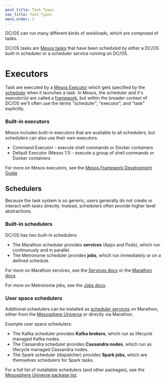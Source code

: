 ```yaml
---
post_title: Task Types
nav_title: Task Types
menu_order: 2
---
```


DC/OS can run many different kinds of workloads, which are composed of tasks.

DC/OS tasks are [Mesos tasks](/docs/1.9/overview/concepts/#mesos-task) that have been scheduled by either a DC/OS built-in scheduler or a scheduler service running on DC/OS.

# Executors

Task are executed by a [Mesos Executor](/docs/1.9/overview/concepts/#mesos-executor) which gets specified by the [scheduler](/docs/1.9/overview/concepts/#dcos-scheduler) when it launches a task. In Mesos, the scheduler and it's executor(s) are called a [framework](/docs/1.9/overview/concepts/#mesos-framework), but within the broader context of DC/OS we'll often use the terms "scheduler", "executor", and "task" explicitly.

### Built-in executors

Mesos includes built-in executors that are available to all schedulers, but schedulers can also use their own executors.

- Command Executor - execute shell commands or Docker containers
- Default Executor (Mesos 1.1) - execute a group of shell commands or Docker containers

For more on Mesos executors, see the [Mesos Framework Development Guide](https://mesos.apache.org/documentation/latest/app-framework-development-guide/)

## Schedulers

Because the task system is so generic, users generally do not create or interact with tasks directly. Instead, schedulers often provide higher level abstractions.

### Built-in schedulers

DC/OS has two built-in schedulers:

- The Marathon scheduler provides **services** (Apps and Pods), which run continuously and in parallel.
- The Metronome scheduler provides **jobs**, which run immediately or on a defined schedule.

For more on Marathon services, see the [Services docs](/docs/1.9/deploying-services/) or the [Marathon docs](https://mesosphere.github.io/marathon/docs/).

For more on Metronome jobs, see the [Jobs docs](/docs/1.9/deploying-jobs/).

### User space schedulers

Additional schedulers can be installed as [scheduler services](/docs/1.9/overview/concepts/#dcos-scheduler-service) on Marathon, either from the [Mesosphere Universe](/docs/1.9/overview/concepts/#mesosphere-universe) or directly via Marathon.

Example user space schedulers:

- The Kafka scheduler provides **Kafka brokers**, which run as lifecycle managed Kafka nodes.
- The Cassandra scheduler provides **Cassandra nodes**, which run as lifecycle managed Cassandra nodes.
- The Spark scheduler (dispatcher) provides **Spark jobs**, which are themselves schedulers for Spark tasks.

For a full list of installable schedulers (and other packages), see the [Mesosphere Universe package list](https://universe.dcos.io/#/).
